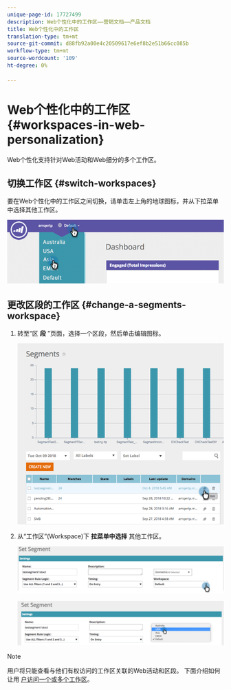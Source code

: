 ```yaml
---
unique-page-id: 17727499
description: Web个性化中的工作区——营销文档——产品文档
title: Web个性化中的工作区
translation-type: tm+mt
source-git-commit: d88fb92a00e4c20509617e6ef8b2e51b66cc085b
workflow-type: tm+mt
source-wordcount: '109'
ht-degree: 0%

---
```



# Web个性化中的工作区 {#workspaces-in-web-personalization}

Web个性化支持针对Web活动和Web细分的多个工作区。

## 切换工作区 {#switch-workspaces}

要在Web个性化中的工作区之间切换，请单击左上角的地球图标，并从下拉菜单中选择其他工作区。

![](assets/ss7.png)

## 更改区段的工作区 {#change-a-segments-workspace}

1. 转至“区 **段** ”页面，选择一个区段，然后单击编辑图标。

   ![](assets/ss4.png)

1. 从“工作区”(Workspace)下 **拉菜单中选择** 其他工作区。

   ![](assets/ss6.png)

   ![](assets/ss5.png)

>[!NOTE]
>
>用户将只能查看与他们有权访问的工作区关联的Web活动和区段。 下面介绍如何让用 [户访问一个或多个工作区](../../../product-docs/administration/workspaces-and-person-partitions/allow-user-access-to-a-workspace.md)。

